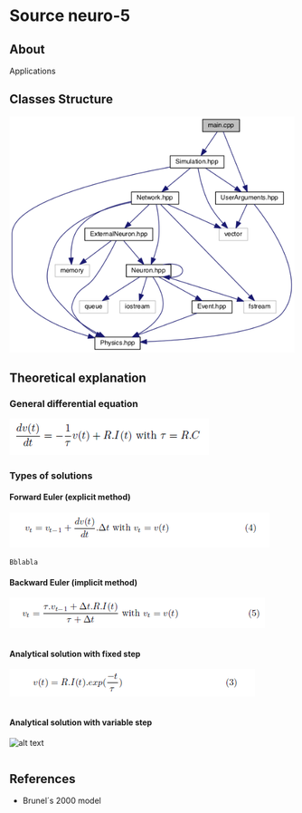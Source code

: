 # Source neuro-5

## About 

Applications 

## Classes Structure

![alt text](../doc/diagram_apps.png "Diagram of applications")

## Theoretical explanation 

### General differential equation

![alt text](../doc/GE.png "General equation")

### Types of solutions

#### Forward Euler (explicit method)



![alt text](../doc/FE.png "Forward Euler´s formula")

```
Bblabla 
```

#### Backward Euler (implicit method)

![alt text](../doc/BE.png "Backward Euler´s formula")

```

```

#### Analytical solution with fixed step 

![alt text](../doc/as_fs.png "Analytical solution´s with fixed step formula")

```

```

#### Analytical solution with variable step 

![alt text](../doc/as_vs.png "Analytical solution´s with variable step formula")

```

```
## References

* Brunel´s 2000 model
